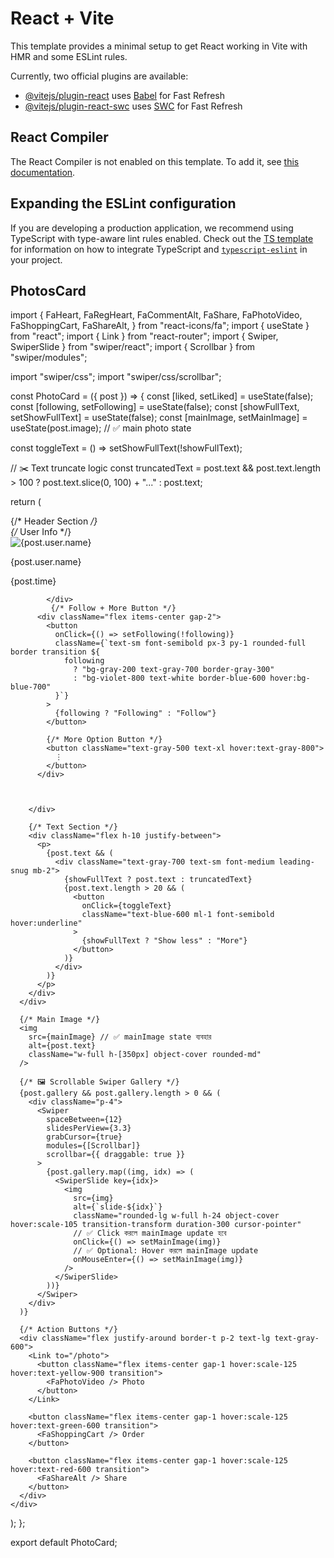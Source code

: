# React + Vite

This template provides a minimal setup to get React working in Vite with HMR and some ESLint rules.

Currently, two official plugins are available:

- [@vitejs/plugin-react](https://github.com/vitejs/vite-plugin-react/blob/main/packages/plugin-react) uses [Babel](https://babeljs.io/) for Fast Refresh
- [@vitejs/plugin-react-swc](https://github.com/vitejs/vite-plugin-react/blob/main/packages/plugin-react-swc) uses [SWC](https://swc.rs/) for Fast Refresh

## React Compiler

The React Compiler is not enabled on this template. To add it, see [this documentation](https://react.dev/learn/react-compiler/installation).

## Expanding the ESLint configuration

If you are developing a production application, we recommend using TypeScript with type-aware lint rules enabled. Check out the [TS template](https://github.com/vitejs/vite/tree/main/packages/create-vite/template-react-ts) for information on how to integrate TypeScript and [`typescript-eslint`](https://typescript-eslint.io) in your project.



## PhotosCard
import {
  FaHeart,
  FaRegHeart,
  FaCommentAlt,
  FaShare,
  FaPhotoVideo,
  FaShoppingCart,
  FaShareAlt,
} from "react-icons/fa";
import { useState } from "react";
import { Link } from "react-router";
import { Swiper, SwiperSlide } from "swiper/react";
import { Scrollbar } from "swiper/modules";

import "swiper/css";
import "swiper/css/scrollbar";

const PhotoCard = ({ post }) => {
  const [liked, setLiked] = useState(false);
  const [following, setFollowing] = useState(false);
  const [showFullText, setShowFullText] = useState(false);
  const [mainImage, setMainImage] = useState(post.image); // ✅ main photo state

  const toggleText = () => setShowFullText(!showFullText);

  // ✂️ Text truncate logic
  const truncatedText =
    post.text && post.text.length > 100
      ? post.text.slice(0, 100) + "..."
      : post.text;

  return (
    <div className="bg-white rounded-xl m-1 p-1 shadow hover:shadow-lg transition overflow-hidden">
      {/* Header Section */}
      <div className="p-0 pb-0">
        <div className="flex items-center top-0 justify-between mb-3">
          {/* User Info */}
          <div className="flex items-center gap-3">
            <img
              src={post.user.avatar}
              alt={post.user.name}
              className="w-10 h-10 rounded-full"
            />
            </div>
            <div>
              <p className="font-semibold">{post.user.name}</p>
              <span className="text-xs flex justify-center items-center text-gray-500">{post.time}</span>
              
            </div>
             {/* Follow + More Button */}
          <div className="flex items-center gap-2">
            <button
              onClick={() => setFollowing(!following)}
              className={`text-sm font-semibold px-3 py-1 rounded-full border transition ${
                following
                  ? "bg-gray-200 text-gray-700 border-gray-300"
                  : "bg-violet-800 text-white border-blue-600 hover:bg-blue-700"
              }`}
            >
              {following ? "Following" : "Follow"}
            </button>

            {/* More Option Button */}
            <button className="text-gray-500 text-xl hover:text-gray-800">
              ⋮
            </button>
          </div>
          

         
        </div>

        {/* Text Section */}
        <div className="flex h-10 justify-between">
          <p>
            {post.text && (
              <div className="text-gray-700 text-sm font-medium leading-snug mb-2">
                {showFullText ? post.text : truncatedText}
                {post.text.length > 20 && (
                  <button
                    onClick={toggleText}
                    className="text-blue-600 ml-1 font-semibold hover:underline"
                  >
                    {showFullText ? "Show less" : "More"}
                  </button>
                )}
              </div>
            )}
          </p>
        </div>
      </div>

      {/* Main Image */}
      <img
        src={mainImage} // ✅ mainImage state ব্যবহার
        alt={post.text}
        className="w-full h-[350px] object-cover rounded-md"
      />

      {/* 🖼️ Scrollable Swiper Gallery */}
      {post.gallery && post.gallery.length > 0 && (
        <div className="p-4">
          <Swiper
            spaceBetween={12}
            slidesPerView={3.3}
            grabCursor={true}
            modules={[Scrollbar]}
            scrollbar={{ draggable: true }}
          >
            {post.gallery.map((img, idx) => (
              <SwiperSlide key={idx}>
                <img
                  src={img}
                  alt={`slide-${idx}`}
                  className="rounded-lg w-full h-24 object-cover hover:scale-105 transition-transform duration-300 cursor-pointer"
                  // ✅ Click করলে mainImage update হবে
                  onClick={() => setMainImage(img)}
                  // ✅ Optional: Hover করলে mainImage update
                  onMouseEnter={() => setMainImage(img)}
                />
              </SwiperSlide>
            ))}
          </Swiper>
        </div>
      )}

      {/* Action Buttons */}
      <div className="flex justify-around border-t p-2 text-lg text-gray-600">
        <Link to="/photo">
          <button className="flex items-center gap-1 hover:scale-125 hover:text-yellow-900 transition">
            <FaPhotoVideo /> Photo
          </button>
        </Link>

        <button className="flex items-center gap-1 hover:scale-125 hover:text-green-600 transition">
          <FaShoppingCart /> Order
        </button>

        <button className="flex items-center gap-1 hover:scale-125 hover:text-red-600 transition">
          <FaShareAlt /> Share
        </button>
      </div>
    </div>
  );
};

export default PhotoCard;
